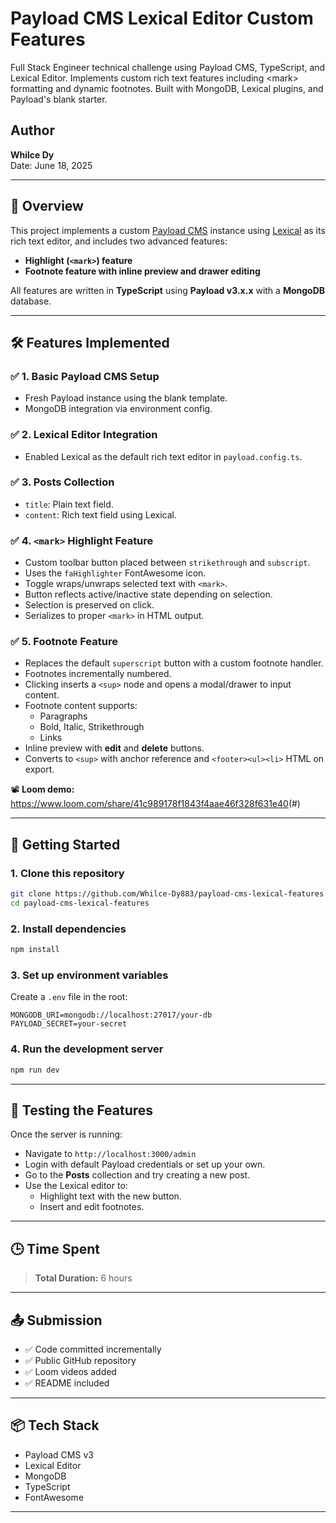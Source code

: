 # Payload CMS Lexical Editor Custom Features

Full Stack Engineer technical challenge using Payload CMS, TypeScript, and Lexical Editor. Implements custom rich text features including &lt;mark> formatting and dynamic footnotes. Built with MongoDB, Lexical plugins, and Payload's blank starter.

## Author

**Whilce Dy**  
Date: June 18, 2025

---

## 📌 Overview

This project implements a custom [Payload CMS](https://payloadcms.com/) instance using [Lexical](https://lexical.dev/) as its rich text editor, and includes two advanced features:

- **Highlight (`<mark>`) feature**
- **Footnote feature with inline preview and drawer editing**

All features are written in **TypeScript** using **Payload v3.x.x** with a **MongoDB** database.

---

## 🛠 Features Implemented

### ✅ 1. Basic Payload CMS Setup

- Fresh Payload instance using the blank template.
- MongoDB integration via environment config.

### ✅ 2. Lexical Editor Integration

- Enabled Lexical as the default rich text editor in `payload.config.ts`.

### ✅ 3. Posts Collection

- `title`: Plain text field.
- `content`: Rich text field using Lexical.

### ✅ 4. `<mark>` Highlight Feature

- Custom toolbar button placed between `strikethrough` and `subscript`.
- Uses the `faHighlighter` FontAwesome icon.
- Toggle wraps/unwraps selected text with `<mark>`.
- Button reflects active/inactive state depending on selection.
- Selection is preserved on click.
- Serializes to proper `<mark>` in HTML output.

### ✅ 5. Footnote Feature

- Replaces the default `superscript` button with a custom footnote handler.
- Footnotes incrementally numbered.
- Clicking inserts a `<sup>` node and opens a modal/drawer to input content.
- Footnote content supports:
  - Paragraphs
  - Bold, Italic, Strikethrough
  - Links
- Inline preview with **edit** and **delete** buttons.
- Converts to `<sup>` with anchor reference and `<footer><ul><li>` HTML on export.

📽 **Loom demo:** <a href="https://www.loom.com/share/41c989178f1843f4aae46f328f631e40">https://www.loom.com/share/41c989178f1843f4aae46f328f631e40</a>(#) <!-- Replace with real link -->

---

## 🚀 Getting Started

### 1. Clone this repository

```bash
git clone https://github.com/Whilce-Dy883/payload-cms-lexical-features
cd payload-cms-lexical-features
```

### 2. Install dependencies

```bash
npm install
```

### 3. Set up environment variables

Create a `.env` file in the root:

```
MONGODB_URI=mongodb://localhost:27017/your-db
PAYLOAD_SECRET=your-secret
```

### 4. Run the development server

```bash
npm run dev
```

---

## 🧪 Testing the Features

Once the server is running:

- Navigate to `http://localhost:3000/admin`
- Login with default Payload credentials or set up your own.
- Go to the **Posts** collection and try creating a new post.
- Use the Lexical editor to:
  - Highlight text with the new button.
  - Insert and edit footnotes.

---

## 🕒 Time Spent

> **Total Duration:** 6 hours

---

## 📤 Submission

- ✅ Code committed incrementally
- ✅ Public GitHub repository
- ✅ Loom videos added
- ✅ README included

---

## 📦 Tech Stack

- Payload CMS v3
- Lexical Editor
- MongoDB
- TypeScript
- FontAwesome

---
